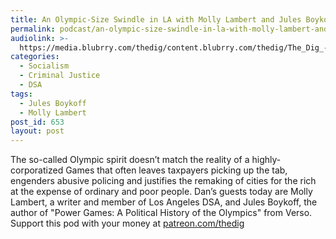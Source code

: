 ```yaml
---
title: An Olympic-Size Swindle in LA with Molly Lambert and Jules Boykoff
permalink: podcast/an-olympic-size-swindle-in-la-with-molly-lambert-and-jules-boykoff/
audiolink: >-
  https://media.blubrry.com/thedig/content.blubrry.com/thedig/The_Dig_-_EP_48_-_DSA_Olympics.mp3
categories:
  - Socialism
  - Criminal Justice
  - DSA
tags:
  - Jules Boykoff
  - Molly Lambert
post_id: 653
layout: post
---
```


The so-called Olympic spirit doesn’t match the reality of a highly-corporatized Games that often leaves taxpayers picking up the tab, engenders abusive policing and justifies the remaking of cities for the rich at the expense of ordinary and poor people. Dan’s guests today are Molly Lambert, a writer and member of Los Angeles DSA, and Jules Boykoff, the author of "Power Games: A Political History of the Olympics" from Verso. Support this pod with your money at [patreon.com/thedig](http://www.patreon.com/TheDig)

 

 
